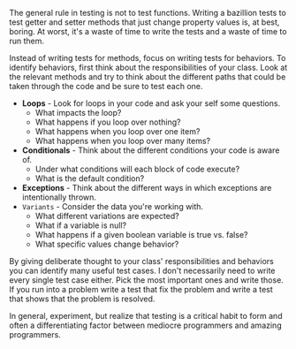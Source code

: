 The general rule in testing is not to test functions. Writing a bazillion tests to test getter and setter methods that just change property values is, at best, boring. At worst, it's a waste of time to write the tests and a waste of time to run them.

Instead of writing tests for methods, focus on writing tests for behaviors. To identify behaviors, first think about the responsibilities of your class. Look at the relevant methods and try to think about the different paths that could be taken through the code and be sure to test each one.

* **Loops** - Look for loops in your code and ask your self some questions.
	* What impacts the loop? 
	* What happens if you loop over nothing? 
	* What happens when you loop over one item? 
	* What happens when you loop over many items?
* **Conditionals** - Think about the different conditions your code is aware of.
	* Under what conditions will each block of code execute? 
	* What is the default condition?
* **Exceptions** - Think about the different ways in which exceptions are intentionally thrown.
* `Variants` - Consider the data you're working with. 
	* What different variations are expected?
	* What if a variable is null?
	* What happens if a given boolean variable is true vs. false?
	* What specific values change behavior?

By giving deliberate thought to your class' responsibilities and behaviors you can identify many useful test cases. I don't necessarily need to write every single test case either. Pick the most important ones and write those. If you run into a problem write a test that fix the problem and write a test that shows that the problem is resolved.

In general, experiment, but realize that testing is a critical habit to form and often a differentiating factor between mediocre programmers and amazing programmers.
